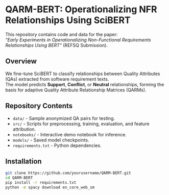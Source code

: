 # QARM-BERT: Operationalizing NFR Relationships Using SciBERT

This repository contains code and data for the paper:  
*"Early Experiments in Operationalizing Non-Functional Requirements Relationships Using BERT"* (REFSQ Submission).

## Overview
We fine-tune SciBERT to classify relationships between Quality Attributes (QAs) extracted from software requirement texts.  
The model predicts **Support**, **Conflict**, or **Neutral** relationships, forming the basis for adaptive Quality Attribute Relationship Matrices (QARMs).

## Repository Contents
- `data/` - Sample anonymized QA pairs for testing.
- `src/` - Scripts for preprocessing, training, evaluation, and feature attribution.
- `notebooks/` - Interactive demo notebook for inference.
- `models/` - Saved model checkpoints.
- `requirements.txt` - Python dependencies.

## Installation
```bash
git clone https://github.com/yourusername/QARM-BERT.git
cd QARM-BERT
pip install -r requirements.txt
python -m spacy download en_core_web_sm
